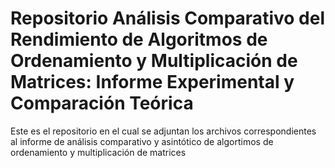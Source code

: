 # Repositorio Análisis Comparativo del Rendimiento de Algoritmos de Ordenamiento y Multiplicación de Matrices: Informe Experimental y Comparación Teórica
Este es el repositorio en el cual se adjuntan los archivos correspondientes al informe de análisis comparativo y asintótico de algortimos de ordenamiento y multiplicación de matrices
